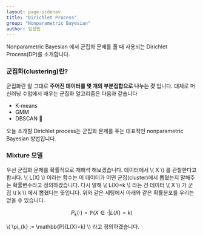 ```yaml
---
layout: page-sidenav
title: "Dirichlet Process"
group: "Nonparametric Bayesian"
author: 임성빈
---
```


Nonparametric Bayesian 에서 군집화 문제를 풀 때 사용되는 Dirichlet Process(DP)를 소개합니다.

### 군집화(clustering)란?

군집화란 말 그대로 **주어진 데이터를 몇 개의 부분집합으로 나누는 것** 입니다. 대체로 머신러닝 수업에서 배우는 군집화 알고리즘은 다음과 같습니다

- K-means
- GMM
- DBSCAN 

오늘 소개할 Dirichlet process는 군집화 문제를 푸는 대표적인 nonparametric Bayesian 방법입니다.

### Mixture 모델

우선 군집화 문제를 확률적으로 재해석 해보겠습니다. 데이터에서 \\( X \\) 를 관찰한다고 합시다. \\( L(X) \\) 이라는 함수는 이 데이터가 어떤 군집(cluster)에서 뽑혔는지 말해주는 확률변수라고 정의하겠습니다. 다시 말해 \\( L(X)=k \\) 라는 건 데이터 \\( X \\) 가 군집 \\( k \\) 에서 뽑혔다는 뜻입니다. 위와 같은 세팅에서 아래와 같은 확률분포를 우리는 얻을 수 있습니다. 

$$
P_{k}(\cdot) = \mathbb{P}(X \in \cdot | L(X)=k)
$$

\\( \pi_{k} := \mathbb{P}(L(X)=k) \\) 라고 정의하겠습니다.
